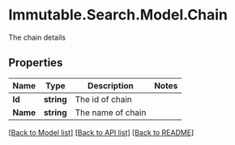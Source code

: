 # Immutable.Search.Model.Chain
The chain details

## Properties

Name | Type | Description | Notes
------------ | ------------- | ------------- | -------------
**Id** | **string** | The id of chain | 
**Name** | **string** | The name of chain | 

[[Back to Model list]](../README.md#documentation-for-models) [[Back to API list]](../README.md#documentation-for-api-endpoints) [[Back to README]](../README.md)

